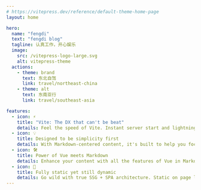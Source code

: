 ```yaml
---
# https://vitepress.dev/reference/default-theme-home-page
layout: home

hero:
  name: "fengdi"
  text: "fengdi blog"
  tagline: 认真工作，开心娱乐
  image:
    src: /vitepress-logo-large.svg
    alt: vitepress-theme
  actions:
    - theme: brand
      text: 东北自驾
      link: travel/northeast-china
    - theme: alt
      text: 东南亚行
      link: travel/southeast-asia

features:
  - icon: ⚡️
    title: "Vite: The DX that can't be beat"
    details: Feel the speed of Vite. Instant server start and lightning fast HMR that stays fast regardless of the app size.
  - icon: 💡
    title: Designed to be simplicity first
    details: With Markdown-centered content, it's built to help you focus on writing and deployed with minimum configuration.
  - icon: 🛠️
    title: Power of Vue meets Markdown
    details: Enhance your content with all the features of Vue in Markdown, while being able to customize your site with Vue.
  - icon: 🔑
    title: Fully static yet still dynamic
    details: Go wild with true SSG + SPA architecture. Static on page load, but engage users with 100% interactivity from there.
---
```


